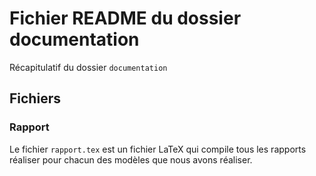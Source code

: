 # Fichier README du dossier documentation

Récapitulatif du dossier `documentation`

## Fichiers
### Rapport

Le fichier `rapport.tex` est un fichier LaTeX qui compile tous les rapports réaliser pour chacun des modèles que nous avons réaliser.
